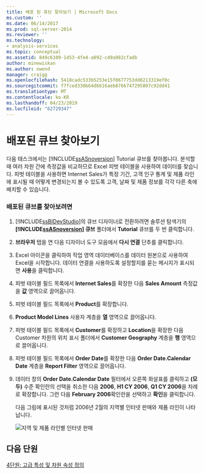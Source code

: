 ```yaml
---
title: 배포 된 큐브 찾아보기 | Microsoft Docs
ms.custom: ''
ms.date: 06/14/2017
ms.prod: sql-server-2014
ms.reviewer: ''
ms.technology:
- analysis-services
ms.topic: conceptual
ms.assetid: 849c6109-1453-4fe4-a892-c49a982cfadb
author: minewiskan
ms.author: owend
manager: craigg
ms.openlocfilehash: 5418cadc533b5253e15f8677753dd0213319ef0c
ms.sourcegitcommit: f7fced330b64d6616aeb8766747295807c92dd41
ms.translationtype: MT
ms.contentlocale: ko-KR
ms.lasthandoff: 04/23/2019
ms.locfileid: "62729347"
---
```

# <a name="browsing-the-deployed-cube"></a>배포된 큐브 찾아보기
  다음 태스크에서는 [!INCLUDE[ssASnoversion](../includes/ssasnoversion-md.md)] Tutorial 큐브를 찾아봅니다. 분석할 때 여러 차원 간에 측정값을 비교하므로 Excel 피벗 테이블을 사용하여 데이터를 찾습니다. 피벗 테이블을 사용하면 Internet Sales가 특정 기간, 고객 인구 통계 및 제품 라인에 표시될 때 어떻게 변경되는지 볼 수 있도록 고객, 날짜 및 제품 정보를 각각 다른 축에 배치할 수 있습니다.  
  
### <a name="to-browse-the-deployed-cube"></a>배포된 큐브를 찾아보려면  
  
1.  [!INCLUDE[ssBIDevStudio](../includes/ssbidevstudio-md.md)]의 큐브 디자이너로 전환하려면 솔루션 탐색기의 **[!INCLUDE[ssASnoversion](../includes/ssasnoversion-md.md)] 큐브** 폴더에서 **Tutorial** 큐브를 두 번 클릭합니다.  
  
2.  **브라우저** 탭을 연 다음 디자이너 도구 모음에서 **다시 연결** 단추를 클릭합니다.  
  
3.  Excel 아이콘을 클릭하여 작업 영역 데이터베이스를 데이터 원본으로 사용하여 Excel을 시작합니다. 데이터 연결을 사용하도록 설정할지를 묻는 메시지가 표시되면 **사용**을 클릭합니다.  
  
4.  피벗 테이블 필드 목록에서 **Internet Sales**를 확장한 다음 **Sales Amount** 측정값을 **값** 영역으로 끌어옵니다.  
  
5.  피벗 테이블 필드 목록에서 **Product**를 확장합니다.  
  
6.  **Product Model Lines** 사용자 계층을 **열** 영역으로 끌어옵니다.  
  
7.  피벗 테이블 필드 목록에서 **Customer**를 확장하고 **Location**을 확장한 다음 Customer 차원의 위치 표시 폴더에서 **Customer Geography** 계층을 **행** 영역으로 끌어옵니다.  
  
8.  피벗 테이블 필드 목록에서 **Order Date**를 확장한 다음 **Order Date.Calendar Date** 계층을 **Report Filter** 영역으로 끌어옵니다.  
  
9. 데이터 창의 **Order Date.Calendar Date** 필터에서 오른쪽 화살표를 클릭하고 **(모두)** 수준 확인란의 선택을 취소한 다음 **2006**, **H1 CY 2006**, **Q1 CY 2006**을 차례로 확장합니다. 그런 다음 **February 2006**확인란을 선택하고 **확인**을 클릭합니다.  
  
     다음 그림에 표시된 것처럼 2006년 2월의 지역별 인터넷 판매와 제품 라인이 나타납니다.  
  
     ![지역 및 제품 라인별 인터넷 판매](../../2014/tutorials/media/l3-cube-browser-finish.gif "지역 및 제품 라인별 인터넷 판매")  
  
## <a name="next-lesson"></a>다음 단원  
 [4단원: 고급 특성 및 차원 속성 정의](../analysis-services/lesson-4-defining-advanced-attribute-and-dimension-properties.md)  
  
  
